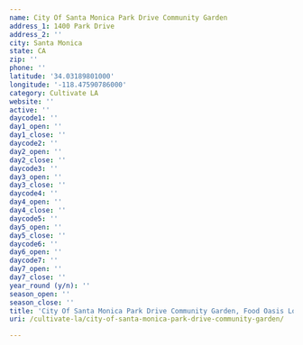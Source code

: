 ```yaml
---
name: City Of Santa Monica Park Drive Community Garden
address_1: 1400 Park Drive
address_2: ''
city: Santa Monica
state: CA
zip: ''
phone: ''
latitude: '34.03189801000'
longitude: '-118.47590786000'
category: Cultivate LA
website: ''
active: ''
daycode1: ''
day1_open: ''
day1_close: ''
daycode2: ''
day2_open: ''
day2_close: ''
daycode3: ''
day3_open: ''
day3_close: ''
daycode4: ''
day4_open: ''
day4_close: ''
daycode5: ''
day5_open: ''
day5_close: ''
daycode6: ''
day6_open: ''
daycode7: ''
day7_open: ''
day7_close: ''
year_round (y/n): ''
season_open: ''
season_close: ''
title: 'City Of Santa Monica Park Drive Community Garden, Food Oasis Los Angeles'
uri: /cultivate-la/city-of-santa-monica-park-drive-community-garden/

---
```

